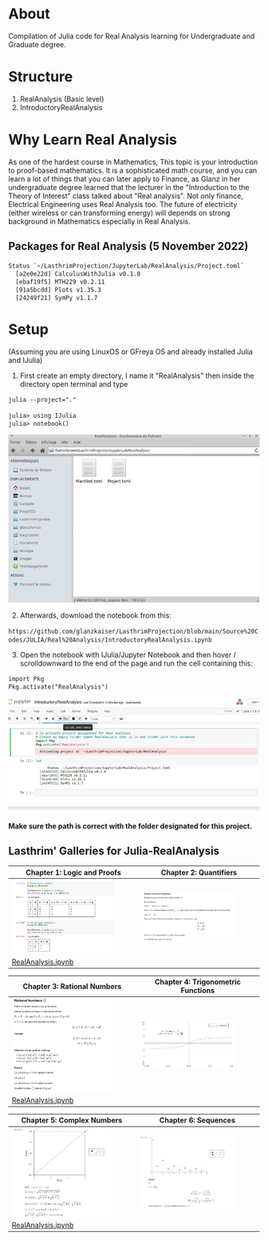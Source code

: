 # About
Compilation of Julia code for Real Analysis learning for Undergraduate and Graduate degree.

# Structure

1. RealAnalysis (Basic level)
2. IntroductoryRealAnalysis

# Why Learn Real Analysis
As one of the hardest course in Mathematics, This topic is your introduction to proof-based mathematics. It is a sophisticated math course, and you can learn a lot of things that you can later apply to Finance, as Glanz in her undergraduate degree learned that the lecturer in the "Introduction to the Theory of Interest" class talked about "Real analysis". Not only finance, Electrical Engineering uses Real Analysis too. The future of electricity (either wireless or can transforming energy) will depends on strong background in Mathematics especially in Real Analysis.

## Packages for Real Analysis (5 November 2022)

```
Status `~/LasthrimProjection/JupyterLab/RealAnalysis/Project.toml`
  [a2e0e22d] CalculusWithJulia v0.1.0
  [ebaf19f5] MTH229 v0.2.11
  [91a5bcdd] Plots v1.35.3
  [24249f21] SymPy v1.1.7

```

# Setup
(Assuming you are using LinuxOS or GFreya OS and already installed Julia and IJulia)

1. First create an empty directory, I name it "RealAnalysis" then inside the directory open terminal and type

```
julia --project="."

julia> using IJulia
julia> notebook()
```

![Julia](https://github.com/glanzkaiser/LasthrimProjection/blob/main/Source%20Codes/JULIA/Real%20Analysis/images/LPrealanalysis-setup-1.png)

2. Afterwards, download the notebook from this: 

`https://github.com/glanzkaiser/LasthrimProjection/blob/main/Source%20Codes/JULIA/Real%20Analysis/IntroductoryRealAnalysis.ipynb`

3. Open the notebook with IJulia/Jupyter Notebook and then hover / scrolldownward to the end of the page and run the cell containing this:

```
import Pkg
Pkg.activate("RealAnalysis")
```
![Julia](https://github.com/glanzkaiser/LasthrimProjection/blob/main/Source%20Codes/JULIA/Real%20Analysis/images/LPrealanalysis-setup-2.png)

#### Make sure the path is correct with the folder designated for this project.


## Lasthrim' Galleries for Julia-RealAnalysis
| Chapter 1: Logic and Proofs | Chapter 2: Quantifiers | 
| ------------- | ------------- | 
| <img src="https://github.com/glanzkaiser/LasthrimProjection/blob/main/Source%20Codes/JULIA/Real%20Analysis/images/LPrealanalysis-1-1.png" width="83%"> | <img src="https://github.com/glanzkaiser/LasthrimProjection/blob/main/Source%20Codes/JULIA/Real%20Analysis/images/LPrealanalysis-2-1.png" width="83%"> | 
| <a href="https://github.com/glanzkaiser/LasthrimProjection/blob/main/Source%20Codes/JULIA/Real%20Analysis/RealAnalysis.ipynb">RealAnalysis.ipynb</a> | | 

| Chapter 3: Rational Numbers | Chapter 4: Trigonometric Functions | 
| ------------- | ------------- | 
| <img src="https://github.com/glanzkaiser/LasthrimProjection/blob/main/Source%20Codes/JULIA/Real%20Analysis/images/LPrealanalysis-3-1.png" width="83%"> | <img src="https://github.com/glanzkaiser/LasthrimProjection/blob/main/Source%20Codes/JULIA/Real%20Analysis/images/LPrealanalysis-4-1.png" width="83%"> | 
| <a href="https://github.com/glanzkaiser/LasthrimProjection/blob/main/Source%20Codes/JULIA/Real%20Analysis/RealAnalysis.ipynb">RealAnalysis.ipynb</a> | |

| Chapter 5: Complex Numbers | Chapter 6: Sequences | 
| ------------- | ------------- | 
| <img src="https://github.com/glanzkaiser/LasthrimProjection/blob/main/Source%20Codes/JULIA/Real%20Analysis/images/LPrealanalysis-5-1.png" width="83%"> | <img src="https://github.com/glanzkaiser/LasthrimProjection/blob/main/Source%20Codes/JULIA/Real%20Analysis/images/LPrealanalysis-6-1.png" width="83%"> | 
| <a href="https://github.com/glanzkaiser/LasthrimProjection/blob/main/Source%20Codes/JULIA/Real%20Analysis/RealAnalysis.ipynb">RealAnalysis.ipynb</a> | |
